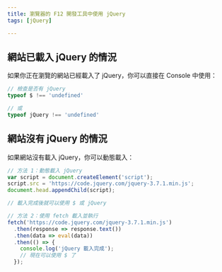 ```yaml
---
title: 瀏覽器的 F12 開發工具中使用 jQuery
tags: [jQuery]

---
```


## 網站已載入 jQuery 的情況
如果你正在瀏覽的網站已經載入了 jQuery，你可以直接在 Console 中使用：

```javascript
// 檢查是否有 jQuery
typeof $ !== 'undefined' 

// 或 
typeof jQuery !== 'undefined'
```

## 網站沒有 jQuery 的情況
如果網站沒有載入 jQuery，你可以動態載入：

```javascript
// 方法 1：動態載入 jQuery
var script = document.createElement('script');
script.src = 'https://code.jquery.com/jquery-3.7.1.min.js';
document.head.appendChild(script);

// 載入完成後就可以使用 $ 或 jQuery
```

```javascript
// 方法 2：使用 fetch 載入並執行
fetch('https://code.jquery.com/jquery-3.7.1.min.js')
  .then(response => response.text())
  .then(data => eval(data))
  .then(() => {
    console.log('jQuery 載入完成');
    // 現在可以使用 $ 了
  });
```